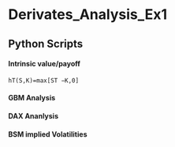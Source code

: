 # Derivates_Analysis_Ex1


## Python Scripts
  #### Intrinsic value/payoff
    hT(S,K)=max[ST −K,0]
  #### GBM Analysis
  #### DAX Ananlysis
  #### BSM implied Volatilities
